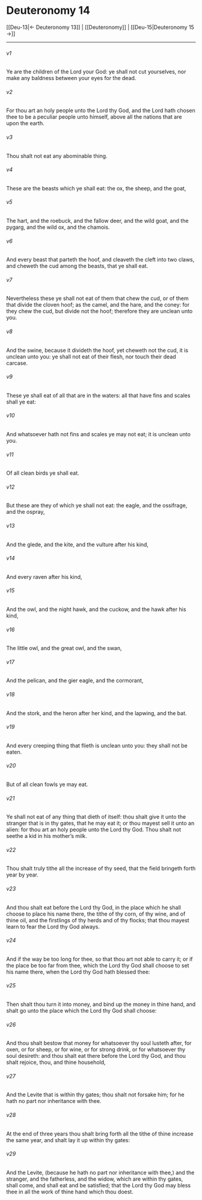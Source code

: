 # Deuteronomy 14

[[Deu-13|← Deuteronomy 13]] | [[Deuteronomy]] | [[Deu-15|Deuteronomy 15 →]]
***

###### v1
Ye are the children of the Lord your God: ye shall not cut yourselves, nor make any baldness between your eyes for the dead.
###### v2
For thou art an holy people unto the Lord thy God, and the Lord hath chosen thee to be a peculiar people unto himself, above all the nations that are upon the earth.
###### v3
Thou shalt not eat any abominable thing.
###### v4
These are the beasts which ye shall eat: the ox, the sheep, and the goat,
###### v5
The hart, and the roebuck, and the fallow deer, and the wild goat, and the pygarg, and the wild ox, and the chamois.
###### v6
And every beast that parteth the hoof, and cleaveth the cleft into two claws, and cheweth the cud among the beasts, that ye shall eat.
###### v7
Nevertheless these ye shall not eat of them that chew the cud, or of them that divide the cloven hoof; as the camel, and the hare, and the coney: for they chew the cud, but divide not the hoof; therefore they are unclean unto you.
###### v8
And the swine, because it divideth the hoof, yet cheweth not the cud, it is unclean unto you: ye shall not eat of their flesh, nor touch their dead carcase.
###### v9
These ye shall eat of all that are in the waters: all that have fins and scales shall ye eat:
###### v10
And whatsoever hath not fins and scales ye may not eat; it is unclean unto you.
###### v11
Of all clean birds ye shall eat.
###### v12
But these are they of which ye shall not eat: the eagle, and the ossifrage, and the ospray,
###### v13
And the glede, and the kite, and the vulture after his kind,
###### v14
And every raven after his kind,
###### v15
And the owl, and the night hawk, and the cuckow, and the hawk after his kind,
###### v16
The little owl, and the great owl, and the swan,
###### v17
And the pelican, and the gier eagle, and the cormorant,
###### v18
And the stork, and the heron after her kind, and the lapwing, and the bat.
###### v19
And every creeping thing that flieth is unclean unto you: they shall not be eaten.
###### v20
But of all clean fowls ye may eat.
###### v21
Ye shall not eat of any thing that dieth of itself: thou shalt give it unto the stranger that is in thy gates, that he may eat it; or thou mayest sell it unto an alien: for thou art an holy people unto the Lord thy God. Thou shalt not seethe a kid in his mother’s milk.
###### v22
Thou shalt truly tithe all the increase of thy seed, that the field bringeth forth year by year.
###### v23
And thou shalt eat before the Lord thy God, in the place which he shall choose to place his name there, the tithe of thy corn, of thy wine, and of thine oil, and the firstlings of thy herds and of thy flocks; that thou mayest learn to fear the Lord thy God always.
###### v24
And if the way be too long for thee, so that thou art not able to carry it; or if the place be too far from thee, which the Lord thy God shall choose to set his name there, when the Lord thy God hath blessed thee:
###### v25
Then shalt thou turn it into money, and bind up the money in thine hand, and shalt go unto the place which the Lord thy God shall choose:
###### v26
And thou shalt bestow that money for whatsoever thy soul lusteth after, for oxen, or for sheep, or for wine, or for strong drink, or for whatsoever thy soul desireth: and thou shalt eat there before the Lord thy God, and thou shalt rejoice, thou, and thine household,
###### v27
And the Levite that is within thy gates; thou shalt not forsake him; for he hath no part nor inheritance with thee.
###### v28
At the end of three years thou shalt bring forth all the tithe of thine increase the same year, and shalt lay it up within thy gates:
###### v29
And the Levite, (because he hath no part nor inheritance with thee,) and the stranger, and the fatherless, and the widow, which are within thy gates, shall come, and shall eat and be satisfied; that the Lord thy God may bless thee in all the work of thine hand which thou doest. 
